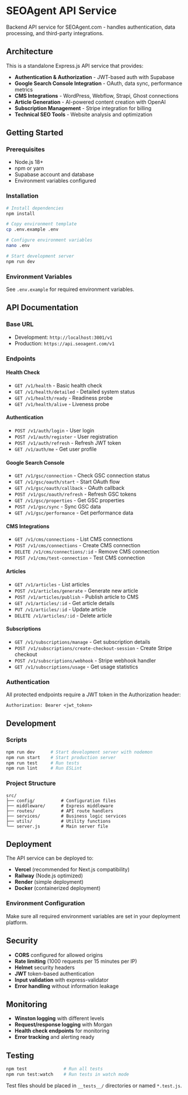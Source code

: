 # SEOAgent API Service

Backend API service for SEOAgent.com - handles authentication, data processing, and third-party integrations.

## Architecture

This is a standalone Express.js API service that provides:

- **Authentication & Authorization** - JWT-based auth with Supabase
- **Google Search Console Integration** - OAuth, data sync, performance metrics
- **CMS Integrations** - WordPress, Webflow, Strapi, Ghost connections
- **Article Generation** - AI-powered content creation with OpenAI
- **Subscription Management** - Stripe integration for billing
- **Technical SEO Tools** - Website analysis and optimization

## Getting Started

### Prerequisites

- Node.js 18+
- npm or yarn
- Supabase account and database
- Environment variables configured

### Installation

```bash
# Install dependencies
npm install

# Copy environment template
cp .env.example .env

# Configure environment variables
nano .env

# Start development server
npm run dev
```

### Environment Variables

See `.env.example` for required environment variables.

## API Documentation

### Base URL
- Development: `http://localhost:3001/v1`
- Production: `https://api.seoagent.com/v1`

### Endpoints

#### Health Check
- `GET /v1/health` - Basic health check
- `GET /v1/health/detailed` - Detailed system status
- `GET /v1/health/ready` - Readiness probe
- `GET /v1/health/alive` - Liveness probe

#### Authentication
- `POST /v1/auth/login` - User login
- `POST /v1/auth/register` - User registration
- `POST /v1/auth/refresh` - Refresh JWT token
- `GET /v1/auth/me` - Get user profile

#### Google Search Console
- `GET /v1/gsc/connection` - Check GSC connection status
- `GET /v1/gsc/oauth/start` - Start OAuth flow
- `GET /v1/gsc/oauth/callback` - OAuth callback
- `POST /v1/gsc/oauth/refresh` - Refresh GSC tokens
- `GET /v1/gsc/properties` - Get GSC properties
- `POST /v1/gsc/sync` - Sync GSC data
- `GET /v1/gsc/performance` - Get performance data

#### CMS Integrations
- `GET /v1/cms/connections` - List CMS connections
- `POST /v1/cms/connections` - Create CMS connection
- `DELETE /v1/cms/connections/:id` - Remove CMS connection
- `POST /v1/cms/test-connection` - Test CMS connection

#### Articles
- `GET /v1/articles` - List articles
- `POST /v1/articles/generate` - Generate new article
- `POST /v1/articles/publish` - Publish article to CMS
- `GET /v1/articles/:id` - Get article details
- `PUT /v1/articles/:id` - Update article
- `DELETE /v1/articles/:id` - Delete article

#### Subscriptions
- `GET /v1/subscriptions/manage` - Get subscription details
- `POST /v1/subscriptions/create-checkout-session` - Create Stripe checkout
- `POST /v1/subscriptions/webhook` - Stripe webhook handler
- `GET /v1/subscriptions/usage` - Get usage statistics

### Authentication

All protected endpoints require a JWT token in the Authorization header:

```
Authorization: Bearer <jwt_token>
```

## Development

### Scripts

```bash
npm run dev      # Start development server with nodemon
npm run start    # Start production server
npm run test     # Run tests
npm run lint     # Run ESLint
```

### Project Structure

```
src/
├── config/          # Configuration files
├── middleware/      # Express middleware
├── routes/          # API route handlers
├── services/        # Business logic services
├── utils/           # Utility functions
└── server.js        # Main server file
```

## Deployment

The API service can be deployed to:

- **Vercel** (recommended for Next.js compatibility)
- **Railway** (Node.js optimized)
- **Render** (simple deployment)
- **Docker** (containerized deployment)

### Environment Configuration

Make sure all required environment variables are set in your deployment platform.

## Security

- **CORS** configured for allowed origins
- **Rate limiting** (1000 requests per 15 minutes per IP)
- **Helmet** security headers
- **JWT** token-based authentication
- **Input validation** with express-validator
- **Error handling** without information leakage

## Monitoring

- **Winston logging** with different levels
- **Request/response logging** with Morgan
- **Health check endpoints** for monitoring
- **Error tracking** and alerting ready

## Testing

```bash
npm test              # Run all tests
npm run test:watch    # Run tests in watch mode
```

Test files should be placed in `__tests__/` directories or named `*.test.js`.
